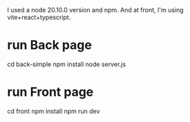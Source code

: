 I used a node 20.10.0 version and npm.
And at front, I'm using vite+react+typescript.

# run Back page
cd back-simple
npm install
node server.js


# run Front page

cd front
npm install
npm run dev
